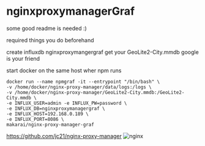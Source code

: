 # nginxproxymanagerGraf

some good readme is needed :)

required things you do beforehand

create influxdb nginxproxymangergraf
get your GeoLite2-City.mmdb  google is your friend

start docker on the same host wher npm runs

```
docker run --name npmgraf -it --entrypoint "/bin/bash" \
-v /home/docker/nginx-proxy-manager/data/logs:/logs \
-v /home/docker/nginx-proxy-manager/GeoLite2-City.mmdb:/GeoLite2-City.mmdb \
-e INFLUX_USER=admin -e INFLUX_PW=password \
-e INFLUX_DB=nginxproxymanagergraf \
-e INFLUX_HOST=192.168.0.189 \
-e INFLUX_PORT=8086 \
makarai/nginx-proxy-manager-graf
```


https://github.com/jc21/nginx-proxy-manager
![nginx](https://user-images.githubusercontent.com/65983438/83474489-c43f2400-a451-11ea-98a3-67ea772a17c3.png)
